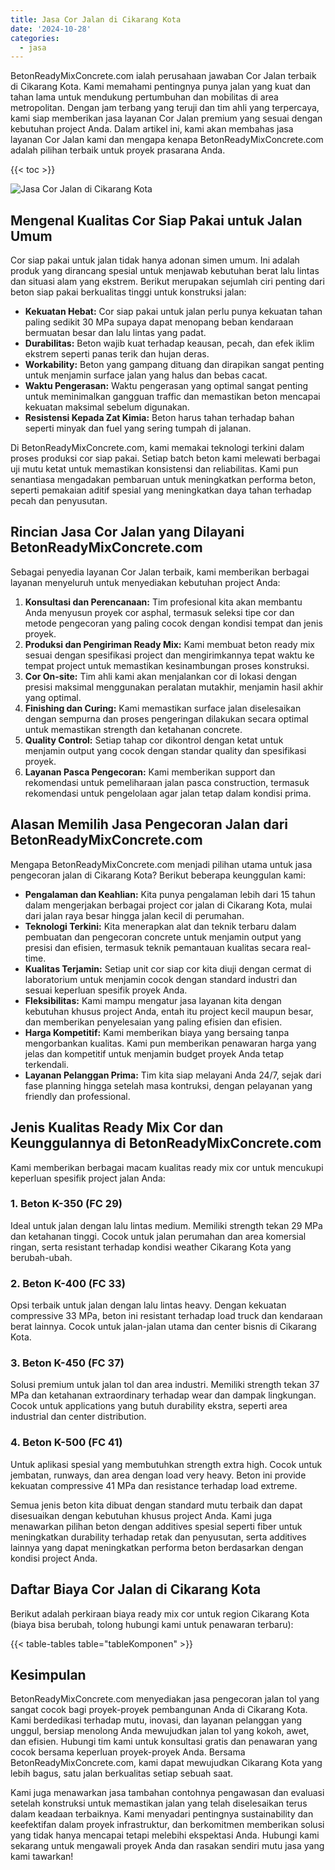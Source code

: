 ```yaml
---
title: Jasa Cor Jalan di Cikarang Kota
date: '2024-10-28'
categories:
  - jasa
---
```


BetonReadyMixConcrete.com ialah perusahaan jawaban Cor Jalan terbaik di Cikarang Kota. Kami memahami pentingnya punya jalan yang kuat dan tahan lama untuk mendukung pertumbuhan dan mobilitas di area metropolitan. Dengan jam terbang yang teruji dan tim ahli yang terpercaya, kami siap memberikan jasa layanan Cor Jalan premium yang sesuai dengan kebutuhan project Anda. Dalam artikel ini, kami akan membahas jasa layanan Cor Jalan kami dan mengapa kenapa BetonReadyMixConcrete.com adalah pilihan terbaik untuk proyek prasarana Anda.

{{< toc >}}

![Jasa Cor Jalan di Cikarang Kota](https://betoncor8.github.io/cor/harga-beton-readymix-concrete%20(2).png)

## Mengenal Kualitas Cor Siap Pakai untuk Jalan Umum

Cor siap pakai untuk jalan tidak hanya adonan simen umum. Ini adalah produk yang dirancang spesial untuk menjawab kebutuhan berat lalu lintas dan situasi alam yang ekstrem. Berikut merupakan sejumlah ciri penting dari beton siap pakai berkualitas tinggi untuk konstruksi jalan:

- **Kekuatan Hebat:** Cor siap pakai untuk jalan perlu punya kekuatan tahan paling sedikit 30 MPa supaya dapat menopang beban kendaraan bermuatan besar dan lalu lintas yang padat.
- **Durabilitas:** Beton wajib kuat terhadap keausan, pecah, dan efek iklim ekstrem seperti panas terik dan hujan deras.
- **Workability:** Beton yang gampang dituang dan dirapikan sangat penting untuk menjamin surface jalan yang halus dan bebas cacat.
- **Waktu Pengerasan:** Waktu pengerasan yang optimal sangat penting untuk meminimalkan gangguan traffic dan memastikan beton mencapai kekuatan maksimal sebelum digunakan.
- **Resistensi Kepada Zat Kimia:** Beton harus tahan terhadap bahan seperti minyak dan fuel yang sering tumpah di jalanan.

Di BetonReadyMixConcrete.com, kami memakai teknologi terkini dalam proses produksi cor siap pakai. Setiap batch beton kami melewati berbagai uji mutu ketat untuk memastikan konsistensi dan reliabilitas. Kami pun senantiasa mengadakan pembaruan untuk meningkatkan performa beton, seperti pemakaian aditif spesial yang meningkatkan daya tahan terhadap pecah dan penyusutan.

## Rincian Jasa Cor Jalan yang Dilayani BetonReadyMixConcrete.com

Sebagai penyedia layanan Cor Jalan terbaik, kami memberikan berbagai layanan menyeluruh untuk menyediakan kebutuhan project Anda:

1. **Konsultasi dan Perencanaan:** Tim profesional kita akan membantu Anda menyusun proyek cor asphal, termasuk seleksi tipe cor dan metode pengecoran yang paling cocok dengan kondisi tempat dan jenis proyek.
2. **Produksi dan Pengiriman Ready Mix:** Kami membuat beton ready mix sesuai dengan spesifikasi project dan mengirimkannya tepat waktu ke tempat project untuk memastikan kesinambungan proses konstruksi.
3. **Cor On-site:** Tim ahli kami akan menjalankan cor di lokasi dengan presisi maksimal menggunakan peralatan mutakhir, menjamin hasil akhir yang optimal.
4. **Finishing dan Curing:** Kami memastikan surface jalan diselesaikan dengan sempurna dan proses pengeringan dilakukan secara optimal untuk memastikan strength dan ketahanan concrete.
5. **Quality Control:** Setiap tahap cor dikontrol dengan ketat untuk menjamin output yang cocok dengan standar quality dan spesifikasi proyek.
6. **Layanan Pasca Pengecoran:** Kami memberikan support dan rekomendasi untuk pemeliharaan jalan pasca construction, termasuk rekomendasi untuk pengelolaan agar jalan tetap dalam kondisi prima.

## Alasan Memilih Jasa Pengecoran Jalan dari BetonReadyMixConcrete.com

Mengapa BetonReadyMixConcrete.com menjadi pilihan utama untuk jasa pengecoran jalan di Cikarang Kota? Berikut beberapa keunggulan kami:

- **Pengalaman dan Keahlian:** Kita punya pengalaman lebih dari 15 tahun dalam mengerjakan berbagai project cor jalan di Cikarang Kota, mulai dari jalan raya besar hingga jalan kecil di perumahan.
- **Teknologi Terkini:** Kita menerapkan alat dan teknik terbaru dalam pembuatan dan pengecoran concrete untuk menjamin output yang presisi dan efisien, termasuk teknik pemantauan kualitas secara real-time.
- **Kualitas Terjamin:** Setiap unit cor siap cor kita diuji dengan cermat di laboratorium untuk menjamin cocok dengan standard industri dan sesuai keperluan spesifik proyek Anda.
- **Fleksibilitas:** Kami mampu mengatur jasa layanan kita dengan kebutuhan khusus project Anda, entah itu project kecil maupun besar, dan memberikan penyelesaian yang paling efisien dan efisien.
- **Harga Kompetitif:** Kami memberikan biaya yang bersaing tanpa mengorbankan kualitas. Kami pun memberikan penawaran harga yang jelas dan kompetitif untuk menjamin budget proyek Anda tetap terkendali.
- **Layanan Pelanggan Prima:** Tim kita siap melayani Anda 24/7, sejak dari fase planning hingga setelah masa kontruksi, dengan pelayanan yang friendly dan professional.

## Jenis Kualitas Ready Mix Cor dan Keunggulannya di BetonReadyMixConcrete.com

Kami memberikan berbagai macam kualitas ready mix cor untuk mencukupi keperluan spesifik project jalan Anda:

### 1\. Beton K-350 (FC 29)

Ideal untuk jalan dengan lalu lintas medium. Memiliki strength tekan 29 MPa dan ketahanan tinggi. Cocok untuk jalan perumahan dan area komersial ringan, serta resistant terhadap kondisi weather Cikarang Kota yang berubah-ubah.

### 2\. Beton K-400 (FC 33)

Opsi terbaik untuk jalan dengan lalu lintas heavy. Dengan kekuatan compressive 33 MPa, beton ini resistant terhadap load truck dan kendaraan berat lainnya. Cocok untuk jalan-jalan utama dan center bisnis di Cikarang Kota.

### 3\. Beton K-450 (FC 37)

Solusi premium untuk jalan tol dan area industri. Memiliki strength tekan 37 MPa dan ketahanan extraordinary terhadap wear dan dampak lingkungan. Cocok untuk applications yang butuh durability ekstra, seperti area industrial dan center distribution.

### 4\. Beton K-500 (FC 41)

Untuk aplikasi spesial yang membutuhkan strength extra high. Cocok untuk jembatan, runways, dan area dengan load very heavy. Beton ini provide kekuatan compressive 41 MPa dan resistance terhadap load extreme.

Semua jenis beton kita dibuat dengan standard mutu terbaik dan dapat disesuaikan dengan kebutuhan khusus project Anda. Kami juga menawarkan pilihan beton dengan additives spesial seperti fiber untuk meningkatkan durability terhadap retak dan penyusutan, serta additives lainnya yang dapat meningkatkan performa beton berdasarkan dengan kondisi project Anda.

## Daftar Biaya Cor Jalan di Cikarang Kota

Berikut adalah perkiraan biaya ready mix cor untuk region Cikarang Kota (biaya bisa berubah, tolong hubungi kami untuk penawaran terbaru):

{{< table-tables table="tableKomponen" >}}

## Kesimpulan

BetonReadyMixConcrete.com menyediakan jasa pengecoran jalan tol yang sangat cocok bagi proyek-proyek pembangunan Anda di Cikarang Kota. Kami berdedikasi terhadap mutu, inovasi, dan layanan pelanggan yang unggul, bersiap menolong Anda mewujudkan jalan tol yang kokoh, awet, dan efisien. Hubungi tim kami untuk konsultasi gratis dan penawaran yang cocok bersama keperluan proyek-proyek Anda. Bersama BetonReadyMixConcrete.com, kami dapat mewujudkan Cikarang Kota yang lebih bagus, satu jalan berkualitas setiap sebuah saat.

Kami juga menawarkan jasa tambahan contohnya pengawasan dan evaluasi setelah konstruksi untuk memastikan jalan yang telah diselesaikan terus dalam keadaan terbaiknya. Kami menyadari pentingnya sustainability dan keefektifan dalam proyek infrastruktur, dan berkomitmen memberikan solusi yang tidak hanya mencapai tetapi melebihi ekspektasi Anda. Hubungi kami sekarang untuk mengawali proyek Anda dan rasakan sendiri mutu jasa yang kami tawarkan!
